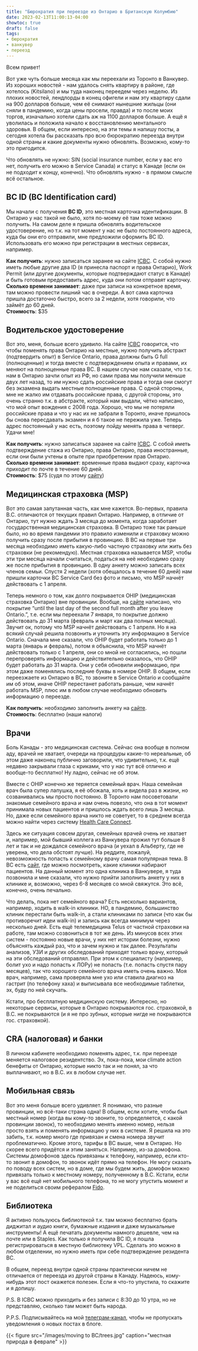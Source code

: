 ```yaml
---
title: "Бюрократия при переезде из Онтарио в Британскую Колумбию"
date: 2023-02-13T11:00:13-04:00
showtoc: true
draft: false
tags:
- бюрократия
- ванкувер
- переезд
---
```

Всем привет!

Вот уже чуть больше месяца как мы переехали из Торонто в Ванкувер. Из хороших новостей - нам удалось снять квартиру в районе, где хотелось (Kitsilano) и мы туда наконец переедем через неделю. Из плохих новостей, лендлорды в конец офигели и нам эту квартиру сдали на 900 долларов больше, чем её снимают нынешние жильцы (они сняли в пандемию, когда цены просели, правда) и то после моих торгов, изначально хотели сдать аж на 1100 долларов больше. А ещё я уволилась и положила начало к восстановлению ментального здоровья. В общем, если интересно, на эти темы я напишу посты, а сегодня хотела бы рассказать про всю бюрократию переезда внутри одной страны и какие документы нужно обновлять. Возможно, кому-то это пригодится. 

Что обновлять не нужно: SIN (social insurance number, если у вас его нет, получить его можно в Service Canada) и статус в Канаде (если он не подходит к концу, конечно). Что обновлять нужно - в прямом смысле всё остальное. 

## BC ID (BC Identification card)

Мы начали с получения **BC ID**, это местная карточка идентификации. В Онтарио у нас такой не было, хотя по-моему её там тоже можно получить. На самом деле я пришла обновлять водительское удостоверение, но т.к. на тот момент у нас не было постоянного адреса, куда бы они его отправили, мне предложили оформить BC ID. Использовать его можно при регистрации в местных сервисах, например. 

**Как получить**: нужно записаться заранее на сайте [ICBC](https://www.icbc.com/driver-licensing/visit-dl-office/Pages/Book-a-knowledge-test-and-other-services.aspx). С собой нужно иметь любые другие два ID (я принесла паспорт и права Онтарио), Work Permit (или другие документы, которые подтверждают статус в Канаде) и быть готовым предоставить адрес, куда они потом отправят карточку.  
**Сколько времени занимает**: даже при записи на конкретное время, там можно провести лишний час в очереди. А вот сама
карточка пришла достаточно быстро, всего за 2 недели, хотя говорили, что займёт до 60 дней.   
**Стоимость**: $35 

## Водительское удостоверение

Вот это, меня, больше всего удивило. На сайте [ICBC](https://www.icbc.com/driver-licensing/moving-bc/Pages/Moving-from-within-Canada.aspx) говорится, что чтобы поменять права Онтарио на местные, нужно получить абстракт (подтвердить опыт) в Service Ontario, права должны быть G full (полноценные) и тогда вместе с подтверждением опыта и правами, их меняют на полноценные права BC. В нашем случае нам сказали, что т.к. нам в Онтарио зачли опыт из РФ, но сами права мы получили меньше двух лет назад, то им нужно сдать российские права и тогда они смогут без экзамена выдать местные полноценные права. С одной стороны, мне не жалко им отдавать российские права, с другой стороны, это очень странно т.к. в абстракте, который нам выдали, чётко написано, что мой опыт вождения с 2008 года. Хорошо, что мы не потеряли российские права и что у нас их не забрали в Торонто, иначе пришлось бы снова пересдавать экзамен и я б такое не пережила уже. Теперь адрес постоянный у нас есть, поэтому пойду менять права в четверг. Удачи мне!

**Как получить**: нужно записаться заранее на сайте [ICBC](https://www.icbc.com/driver-licensing/visit-dl-office/Pages/Book-a-knowledge-test-and-other-services.aspx). С собой иметь подтверждение стажа из Онтарио, права Онтарио, права иностранные, если они были учтены в опыте при приобретении прав Онтарио.  
**Сколько времени занимает**: временные права выдают сразу, карточка приходит по почте в течение 60 дней.  
**Стоимость**: $75 (судя по этому [сайту](https://www.icbc.com/driver-licensing/visit-dl-office/Pages/Fees.aspx))

## Медицинская страховка (MSP)
Вот это самая запутанная часть, как мне кажется. 
Во-первых, правила B.C. отличаются от текущих правил Онтарио. Например, в отличие от Онтарио, тут нужно ждать 3 месяца до момента, когда заработает государственная медицинская страховка. В Онтарио тоже так раньше было, но во время пандемии это правило изменили и страховку можно получить сразу после прибытия в провинцию. В BC на первые три месяца необходимо иметь какую-либо частную страховку или жить без страховки (не рекомендую). 
Местная страховка называется MSP, чтобы эти три месяца начали считаться, податься на неё необходимо сразу же после прибытия в провинцию. В одну анкету можно записать всех членов семьи. Спустя 2 недели (хотя обещалось в течение 60 дней) нам пришли карточки BC Service Card без фото и письмо, что MSP начнёт действовать с 1 апреля. 

Теперь немного о том, как долго покрывается OHIP (медицинская страховка Онтарио) вне провинции. Вообще, на [сайте](https://www.ontario.ca/page/ohip-coverage-across-canada) написано, что покрытие “until the last day of the second full month after you leave Ontario.”, т.е. если мы переехали 7 января, то покрытие должно действовать до 31 марта (февраль и март как два полных месяца). Звучит ок, потому что MSP начнёт действовать с 1 апреля. Но я на всякий случай решила позвонить и уточнить эту информацию в Service Ontario. Сначала мне сказали, что OHIP будет работать только до 1 марта (январь и февраль), потом я объяснила, что MSP начнёт действовать только с 1 апреля, они со мной не согласились, но пошли перепроверять информацию и действительно оказалось, что OHIP будет работать до 31 марта. Они у себя обновили информацию, при этом даже поменялись последние буквы в номере OHIP. В общем, если переезжаете из Онтарио в BC, то звоните в Service Ontario и сообщайте им об этом, иначе OHIP перестанет работать раньше, чем начнёт работать MSP, плюс им в любом случае необходимо обновить информацию о переезде. 

**Как получить**: необходимо заполнить анкету на [сайте](gov.bc.ca/MSP/applyforhealthcare).  
**Стоимость**: бесплатно (наши налоги)

## Врачи
Боль Канады - это медицинская система. Сейчас она вообще в полном аду, врачей не хватает, очереди на процедуры какие-то нереальные, об этом даже наконец публично заговорили, что удивительно, т.к. ещё недавно закрывали глаза с криками, что у нас тут всё отлично и вообще-то бесплатно! Ну ладно, сейчас не об этом.

Вместе с OHIP конечно же теряется семейный врач. Наша семейная врач была супер лапушка, я её обожала, хоть и видела раз в жизни, но созванивались мы просто постоянно. В Торонто нам посоветовали знакомые семейного врача и нам очень повезло, что она в тот момент принимала новых пациентов и пришлось ждать всего лишь 3 месяца. Но, даже если семейного врача никто не советует, то в среднем всегда можно найти через систему [Health Care Connect](https://www.ontario.ca/page/find-family-doctor-or-nurse-practitioner).

Здесь же ситуация совсем другая, семейных врачей очень не хватает и, например, мой бывший коллега из Ванкувера прожил тут больше 8 лет и так и не дождался семейного врача (и уехал в Альберту, где не уверена, что дела обстоят лучше). На реддите, пожалуй, невозможность попасть к семейному врачу самая популярная тема. В BC есть [сайт](https://www.findadoctorbc.ca/), где можно посмотреть, какие клиники набирают пациентов. На данный момент это одна клиника в Ванкувере, я туда позвонила и мне сказали, что нужно прийти заполнить анкету у них в клинике и, возможно, через 6-8 месяцев со мной свяжутся. Это всё, конечно, очень печально.

Что делать, пока нет семейного врача? Есть несколько вариантов, например, ходить в walk-in клиники. НО, в пандемию, большинство клиник перестали быть walk-in, а стали клиниками по записи (что как бы противоречит идеи walk-in) и запись как всегда минимум через несколько дней. Есть ещё телемедицина Telus от частной страховки на работе, там можно созвониться в тот же день. Из минусов всех этих систем - постоянно новые врачи, у них нет истории болезни, нужно объяснять каждый раз, что и зачем нужно и так далее. Результаты анализов, УЗИ и других обследований приходят только врачу, который на эти обследований отправлял. При этом к специалисту (например, болит ухо и надо попасть к ЛОРу) не попасть (т.е. попасть спустя пару месяцев), так что хорошего семейного врача иметь очень важно. Моя врач, например, сама проверяла мне ухо или ставила диагноз на гастрит (по телефону хаха) и выписывала все необходимые таблетки, эх, буду по ней скучать.

Кстати, про бесплатную медицинскую систему. Интересно, но некоторые сервисы, которые в Онтарио покрываются гос. страховкой, в B.C. не покрываются (и я не про зубных, которые нигде не покрываются гос. страховкой). 

## CRA (налоговая) и банки
В личном кабинете необходимо поменять адрес, т.к. при переезде меняется налоговое резидентство. Эх, пока-пока, мои climate action бенефиты от Онтарио, которые никто так и не понял, за что выплачивают, но в B.C. их в любом случае нет.

## Мобильная связь
Вот это меня больше всего удивляет. Я понимаю, что разные провинции, но всё-таки страна одна! В общем, если хотите, чтобы был местный номер (когда вы кому-то звоните, то определяется, с какой провинции звонок), то необходимо менять именно номер, нельзя просто взять и поменять информацию у них в системе. Я решила на это забить, т.к. номер много где привязан и смена номера звучит проблематично. Кроме этого, тарифы в BC выше, чем в Онтарио. Но скорее всего придётся и этим заняться. Например, из-за домофона. Системы домофонов здесь привязаны к телефону, например, если кто-то звонит в домофон, то звонок идёт прямо на телефон. Не могу сказать по поводу всех систем, но в доме, где мы будем жить, домофон можно привязать только к местному номеру, полученному в B.C. Кстати, если у вас всё ещё нет мобильного телефона, то не могу упустить момент и не поделиться своим рефералом [Fido](https://referme.to/nataliiak-30).

## Библиотека
Я активно пользуюсь библиотекой т.к. там можно бесплатно брать диджитал и аудио книги, бумажные издания и даже музыкальные инструменты! А ещё печатать документы намного дешевле, чем на почте или в Staples. 
Как только я получила BC ID, я пошла регистрироваться в местную библиотеку VPL. Сделать это можно в любом отделении, но нужно иметь при себе подтверждение резидента BC.

В общем, переезд внутри одной страны практически ничем не отличается от переезда из другой страны в Канаду. Надеюсь, кому-нибудь этот пост окажется полезен. Если я что-то упустила, то скажите и я допишу.

P.S. В ICBC можно приходить и без записи с 8:30 до 10 утра, но не представляю, сколько там может быть народа.

P.P.S. Подписывайтесь на мой [телеграм-канал](https://t.me/natashakatson), чтобы не пропускать уведомления о новых постах в блоге.

{{< figure src="/images/moving to BC/trees.jpg" caption="местная природа в феврале" >}}
